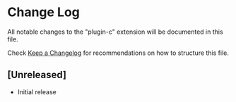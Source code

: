 # Change Log

All notable changes to the "plugin-c" extension will be documented in this file.

Check [Keep a Changelog](http://keepachangelog.com/) for recommendations on how to structure this file.

## [Unreleased]

- Initial release